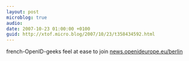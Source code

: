```yaml
---
layout: post
microblog: true
audio: 
date: 2007-10-23 01:00:00 +0100
guid: http://xtof.micro.blog/2007/10/23/t358434592.html
---
```

french-OpenID-geeks feel at ease to join [news.openideurope.eu/berlin](http://news.openideurope.eu/berlin)
